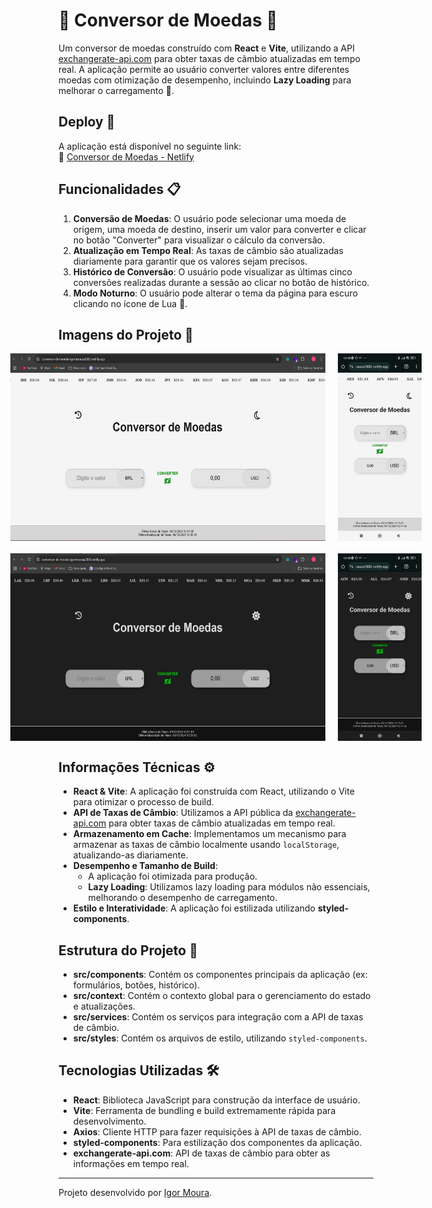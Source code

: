 # 💱 Conversor de Moedas 💱

Um conversor de moedas construído com **React** e **Vite**, utilizando a API [exchangerate-api.com](https://www.exchangerate-api.com/) para obter taxas de câmbio atualizadas em tempo real. A aplicação permite ao usuário converter valores entre diferentes moedas com otimização de desempenho, incluindo **Lazy Loading** para melhorar o carregamento 🚀.

## Deploy 🚀

A aplicação está disponível no seguinte link:  
🔗 [Conversor de Moedas - Netlify](https://conversor-de-moeda-igormsousa2003.netlify.app/)

## Funcionalidades 📋

1. **Conversão de Moedas**: O usuário pode selecionar uma moeda de origem, uma moeda de destino, inserir um valor para converter e clicar no botão "Converter" para visualizar o cálculo da conversão.
2. **Atualização em Tempo Real**: As taxas de câmbio são atualizadas diariamente para garantir que os valores sejam precisos.
3. **Histórico de Conversão**: O usuário pode visualizar as últimas cinco conversões realizadas durante a sessão ao clicar no botão de histórico.
4. **Modo Noturno**: O usuário pode alterar o tema da página para escuro clicando no ícone de Lua 🌙.

## Imagens do Projeto 📸

<div style="display: flex; justify-content: center; gap: 20px;">
  <img src="./src/assets/ConversorDeMoedas-Light-Desktop.jpg" alt="Light-Desktop" height="300px">
  <img src="./src/assets/ConversorDeMoedas-Light-Mobile.jpeg" alt="Light-Mobile" height="300px">
</div>

<div style="display: flex; justify-content: center; gap: 20px; margin-top: 20px;">
  <img src="./src/assets/ConversorDeMoedas-Dark-Desktop.jpg" alt="Dark-Desktop" height="300px">
  <img src="./src/assets/ConversorDeMoedas-Dark-Mobile.jpeg" alt="Dark-Mobile" height="300px">
</div>

## Informações Técnicas ⚙️

- **React & Vite**: A aplicação foi construída com React, utilizando o Vite para otimizar o processo de build.
- **API de Taxas de Câmbio**: Utilizamos a API pública da [exchangerate-api.com](https://www.exchangerate-api.com/) para obter taxas de câmbio atualizadas em tempo real.
- **Armazenamento em Cache**: Implementamos um mecanismo para armazenar as taxas de câmbio localmente usando `localStorage`, atualizando-as diariamente.
- **Desempenho e Tamanho de Build**:
  - A aplicação foi otimizada para produção.
  - **Lazy Loading**: Utilizamos lazy loading para módulos não essenciais, melhorando o desempenho de carregamento.
- **Estilo e Interatividade**: A aplicação foi estilizada utilizando **styled-components**.

## Estrutura do Projeto 📂

- **src/components**: Contém os componentes principais da aplicação (ex: formulários, botões, histórico).
- **src/context**: Contém o contexto global para o gerenciamento do estado e atualizações.
- **src/services**: Contém os serviços para integração com a API de taxas de câmbio.
- **src/styles**: Contém os arquivos de estilo, utilizando `styled-components`.

## Tecnologias Utilizadas 🛠️

- **React**: Biblioteca JavaScript para construção da interface de usuário.
- **Vite**: Ferramenta de bundling e build extremamente rápida para desenvolvimento.
- **Axios**: Cliente HTTP para fazer requisições à API de taxas de câmbio.
- **styled-components**: Para estilização dos componentes da aplicação.
- **exchangerate-api.com**: API de taxas de câmbio para obter as informações em tempo real.

---

Projeto desenvolvido por [Igor Moura](https://github.com/seu-usuario).
